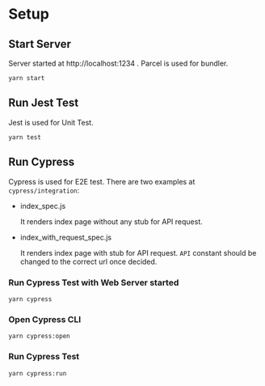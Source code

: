 # Setup

## Start Server
Server started at http://localhost:1234 . Parcel is used for bundler. 

```
yarn start
```
     
## Run Jest Test
Jest is used for Unit Test.

```
yarn test
```

## Run Cypress
Cypress is used for E2E test. There are two examples at `cypress/integration`:

- index_spec.js
    
    It renders index page without any stub for API request.
- index_with_request_spec.js

    It renders index page with stub for API request. `API` constant should be changed to the correct url once decided.   

### Run Cypress Test with Web Server started

```
yarn cypress
```

### Open Cypress CLI

```
yarn cypress:open
```

### Run Cypress Test

```
yarn cypress:run
```